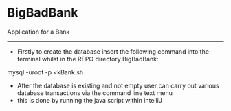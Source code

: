 # BigBadBank
Application for a Bank

-------------------------------------------------------
* Firstly to create the database insert the following command into the terminal whilst in the REPO directory BigBadBank:

mysql -uroot -p <kBank.sh

* After the database is existing and not empty user can carry out various database transactions via the command line text menu
* this is done by running the java script within intelliJ

